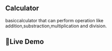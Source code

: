 ## Calculator
basiccalculator that can perform operation like addition,substraction,multiplication and division.
## 🚀Live Demo


